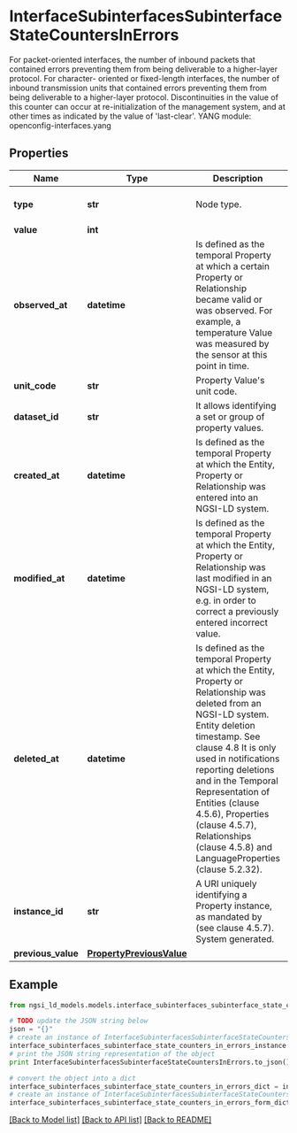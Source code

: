 # InterfaceSubinterfacesSubinterfaceStateCountersInErrors

For packet-oriented interfaces, the number of inbound packets that contained errors preventing them from being deliverable to a higher-layer protocol. For character- oriented or fixed-length interfaces, the number of inbound transmission units that contained errors preventing them from being deliverable to a higher-layer protocol.  Discontinuities in the value of this counter can occur at re-initialization of the management system, and at other times as indicated by the value of 'last-clear'.  YANG module: openconfig-interfaces.yang 

## Properties

Name | Type | Description | Notes
------------ | ------------- | ------------- | -------------
**type** | **str** | Node type.  | [optional] [default to 'Property']
**value** | **int** |  | 
**observed_at** | **datetime** | Is defined as the temporal Property at which a certain Property or Relationship became valid or was observed. For example, a temperature Value was measured by the sensor at this point in time.  | [optional] 
**unit_code** | **str** | Property Value&#39;s unit code.  | [optional] 
**dataset_id** | **str** | It allows identifying a set or group of property values.  | [optional] 
**created_at** | **datetime** | Is defined as the temporal Property at which the Entity, Property or Relationship was entered into an NGSI-LD system.  | [optional] [readonly] 
**modified_at** | **datetime** | Is defined as the temporal Property at which the Entity, Property or Relationship was last modified in an NGSI-LD system, e.g. in order to correct a previously entered incorrect value.  | [optional] [readonly] 
**deleted_at** | **datetime** | Is defined as the temporal Property at which the Entity, Property or Relationship was deleted from an NGSI-LD system.  Entity deletion timestamp. See clause 4.8 It is only used in notifications reporting deletions and in the Temporal Representation of Entities (clause 4.5.6), Properties (clause 4.5.7), Relationships (clause 4.5.8) and LanguageProperties (clause 5.2.32).  | [optional] [readonly] 
**instance_id** | **str** | A URI uniquely identifying a Property instance, as mandated by (see clause 4.5.7). System generated.  | [optional] [readonly] 
**previous_value** | [**PropertyPreviousValue**](PropertyPreviousValue.md) |  | [optional] 

## Example

```python
from ngsi_ld_models.models.interface_subinterfaces_subinterface_state_counters_in_errors import InterfaceSubinterfacesSubinterfaceStateCountersInErrors

# TODO update the JSON string below
json = "{}"
# create an instance of InterfaceSubinterfacesSubinterfaceStateCountersInErrors from a JSON string
interface_subinterfaces_subinterface_state_counters_in_errors_instance = InterfaceSubinterfacesSubinterfaceStateCountersInErrors.from_json(json)
# print the JSON string representation of the object
print InterfaceSubinterfacesSubinterfaceStateCountersInErrors.to_json()

# convert the object into a dict
interface_subinterfaces_subinterface_state_counters_in_errors_dict = interface_subinterfaces_subinterface_state_counters_in_errors_instance.to_dict()
# create an instance of InterfaceSubinterfacesSubinterfaceStateCountersInErrors from a dict
interface_subinterfaces_subinterface_state_counters_in_errors_form_dict = interface_subinterfaces_subinterface_state_counters_in_errors.from_dict(interface_subinterfaces_subinterface_state_counters_in_errors_dict)
```
[[Back to Model list]](../README.md#documentation-for-models) [[Back to API list]](../README.md#documentation-for-api-endpoints) [[Back to README]](../README.md)


